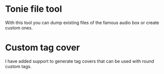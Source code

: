 # Tonie file tool

With this tool you can dump existing files of the famous audio box or create custom ones.

# Custom tag cover

I have added support to generate tag covers that can be used with round custom tags. 
